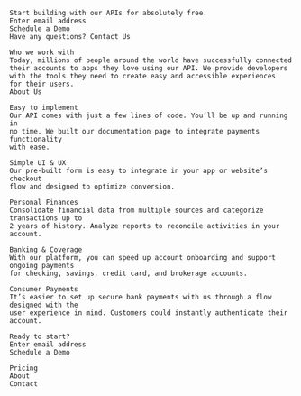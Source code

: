     Start building with our APIs for absolutely free.
    Enter email address 
    Schedule a Demo
    Have any questions? Contact Us

    Who we work with
    Today, millions of people around the world have successfully connected 
    their accounts to apps they love using our API. We provide developers 
    with the tools they need to create easy and accessible experiences 
    for their users.
    About Us

    Easy to implement
    Our API comes with just a few lines of code. You’ll be up and running in 
    no time. We built our documentation page to integrate payments functionality 
    with ease.

    Simple UI & UX
    Our pre-built form is easy to integrate in your app or website’s checkout 
    flow and designed to optimize conversion.

    Personal Finances
    Consolidate financial data from multiple sources and categorize transactions up to
    2 years of history. Analyze reports to reconcile activities in your account.

    Banking & Coverage
    With our platform, you can speed up account onboarding and support ongoing payments 
    for checking, savings, credit card, and brokerage accounts.

    Consumer Payments
    It’s easier to set up secure bank payments with us through a flow designed with the 
    user experience in mind. Customers could instantly authenticate their account.

    Ready to start? 
    Enter email address 
    Schedule a Demo

    Pricing
    About
    Contact